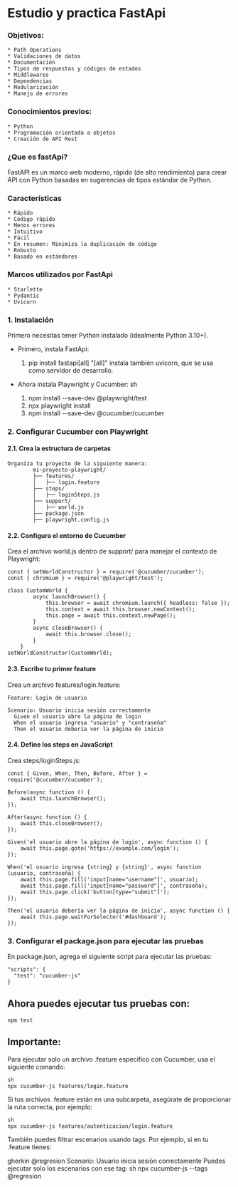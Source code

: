 # Estudio y practica FastApi

### Objetivos: 
    * Path Operations
    * Validaciones de datos
    * Documentación
    * Tipos de respuestas y códigos de estados
    * Middlewares
    * Dependencias
    * Modularización
    * Manejo de errores  

### Conocimientos previos: 
    * Python
    * Programación orientada a objetos
    * Creación de API Rest      

### ¿Que es fastApi?
FastAPI es un marco web moderno, rápido (de alto rendimiento) para crear API con Python basadas en sugerencias de tipos estándar de Python.

### Características
    * Rápido
    * Código rápido
    * Menos errores
    * Intuitivo
    * Fácil
    * En resumen: Minimiza la duplicación de código
    * Robusto
    * Basado en estándares

### Marcos utilizados por FastApi
    * Starlette
    * Pydantic
    * Uvicorn

### 1. Instalación
Primero necesitas tener Python instalado (idealmente Python 3.10+).
- Primero, instala FastApi:

    1. pip install fastapi[all]
"[all]" instala también uvicorn, que se usa como servidor de desarrollo.
    
- Ahora instala Playwright y Cucumber:
sh
    1. npm install --save-dev @playwright/test
    2. npx playwright install
    3. npm install --save-dev @cucumber/cucumber

### 2. Configurar Cucumber con Playwright
#### 2.1. Crea la estructura de carpetas
    Organiza tu proyecto de la siguiente manera:
            mi-proyecto-playwright/
            ├── features/
            │   ├── login.feature
            ├── steps/
            │   ├── loginSteps.js
            ├── support/
            │   ├── world.js
            ├── package.json
            ├── playwright.config.js

#### 2.2. Configura el entorno de Cucumber
Crea el archivo world.js dentro de support/ para manejar el contexto de Playwright:
    
    const { setWorldConstructor } = require('@cucumber/cucumber');
    const { chromium } = require('@playwright/test');
    
    class CustomWorld {
            async launchBrowser() {
                this.browser = await chromium.launch({ headless: false });
                this.context = await this.browser.newContext();
                this.page = await this.context.newPage();
            }
            async closeBrowser() {
                await this.browser.close();
            }
        }
    setWorldConstructor(CustomWorld);

#### 2.3. Escribe tu primer feature
Crea un archivo features/login.feature:

    Feature: Login de usuario
    
    Scenario: Usuario inicia sesión correctamente
      Given el usuario abre la página de login
      When el usuario ingresa "usuario" y "contraseña"
      Then el usuario debería ver la página de inicio

#### 2.4. Define los steps en JavaScript
Crea steps/loginSteps.js:

    const { Given, When, Then, Before, After } = require('@cucumber/cucumber');

    Before(async function () {
        await this.launchBrowser();
    });
    
    After(async function () {
        await this.closeBrowser();
    });
    
    Given('el usuario abre la página de login', async function () {
        await this.page.goto('https://example.com/login');
    });

    When('el usuario ingresa {string} y {string}', async function (usuario, contraseña) {
        await this.page.fill('input[name="username"]', usuario);
        await this.page.fill('input[name="password"]', contraseña);
        await this.page.click('button[type="submit"]');
    });
    
    Then('el usuario debería ver la página de inicio', async function () {
        await this.page.waitForSelector('#dashboard');
    });

### 3. Configurar el package.json para ejecutar las pruebas
En package.json, agrega el siguiente script para ejecutar las pruebas:

    "scripts": {
      "test": "cucumber-js"
    }

## Ahora puedes ejecutar tus pruebas con:
    npm test

## Importante:
Para ejecutar solo un archivo .feature específico con Cucumber, usa el siguiente comando:
    
    sh
    npx cucumber-js features/login.feature

Si tus archivos .feature están en una subcarpeta, asegúrate de proporcionar la ruta correcta, por ejemplo:

    sh
    npx cucumber-js features/autenticacion/login.feature
También puedes filtrar escenarios usando tags. Por ejemplo, si en tu .feature tienes:

gherkin
@regresion
Scenario: Usuario inicia sesión correctamente
Puedes ejecutar solo los escenarios con ese tag:
sh
npx cucumber-js --tags @regresion
